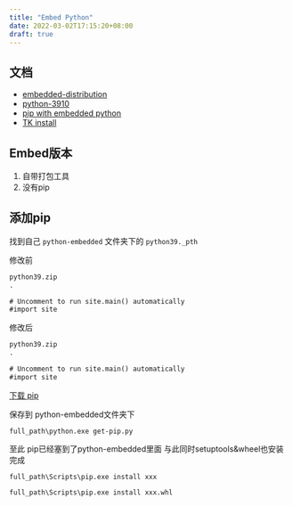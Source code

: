```yaml
---
title: "Embed Python"
date: 2022-03-02T17:15:20+08:00
draft: true
---
```


## 文档

+ [embedded-distribution](https://docs.python.org/3.6/using/windows.html#embedded-distribution)
+ [python-3910](https://www.python.org/downloads/release/python-3910/)
+ [pip with embedded python](https://stackoverflow.com/questions/42666121/pip-with-embedded-python)
+ [TK install](https://zhuanlan.zhihu.com/p/77338198)


## Embed版本

1. 自带打包工具
2. 没有pip

## 添加pip

找到自己 `python-embedded` 文件夹下的 `python39._pth`

修改前

```txt
python39.zip
.

# Uncomment to run site.main() automatically
#import site
```

修改后

```txt
python39.zip
.

# Uncomment to run site.main() automatically
#import site
```

[下载 pip](https://pip.pypa.io/en/stable/installation/)

保存到 python-embedded文件夹下

```
full_path\python.exe get-pip.py
```

至此 pip已经塞到了python-embedded里面 与此同时setuptools&wheel也安装完成

```
full_path\Scripts\pip.exe install xxx

full_path\Scripts\pip.exe install xxx.whl
```


